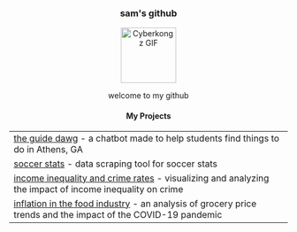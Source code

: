 <div align="center" ; background-size: cover; background-position: center; padding: 20px;">
    <h3>sam's github </h3>
    <p align="center">
        <a href="https://media.tenor.com/WWt-bBPOct0AAAAj/cyberkongz-kongz.gif">
                <img src="https://media.tenor.com/WWt-bBPOct0AAAAj/cyberkongz-kongz.gif" width="100" alt="Cyberkongz GIF"/>
            </a>
        </a>
    </p>
  <p align="center">
    <p> welcome to my github </p>
    <h4 align="center">My Projects</h4>
    <table align="center">
    <tr>
        <td><a href="https://athens-chatbot-2.streamlit.app/">the guide dawg</a> - a chatbot made to help students find things to do in Athens, GA</td>
    </tr>    
    <tr>
        <td><a href="https://github.com/too1e/soccer">soccer stats</a> - data scraping tool for soccer stats</td>
    </tr>
    <tr>
        <td><a href="https://github.com/too1e/crime">income inequality and crime rates</a> - visualizing and analyzing the impact of income inequality on crime</td>
    </tr>
     <tr>
        <td><a href="https://github.com/too1e/inflation">inflation in the food industry</a> - an analysis of grocery price trends and the impact of the COVID-19 pandemic</td>
    </tr>
</table>

</div>
